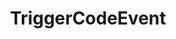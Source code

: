 ---
name: TriggerCodeEvent
title: TriggerCodeEvent
description: Triggers a custom code event name (see [RegisterCustomTrigger](/api/csharp/core/triggers#RegisterCustomTrigger))
version: 0.2.5
---